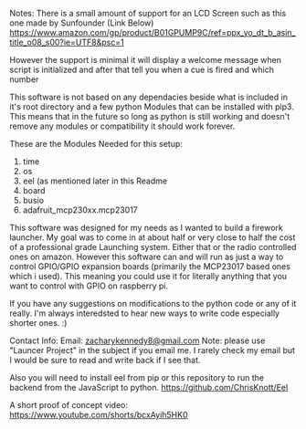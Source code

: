 Notes: There is a small amount of support for an LCD Screen such as this one made by Sunfounder (Link Below)
https://www.amazon.com/gp/product/B01GPUMP9C/ref=ppx_yo_dt_b_asin_title_o08_s00?ie=UTF8&psc=1

However the support is minimal it will display a welcome message when script is initialized and after that tell you when a cue is fired and which number 

This software is not based on any dependacies beside what is included in it's root directory and a few python Modules that can be installed with pip3. This means that in the future so long as python is still working
and doesn't remove any modules or compatibility it should work forever.

These are the Modules Needed for this setup:
1. time
2. os
3. eel (as mentioned later in this Readme
4. board
5. busio
6. adafruit_mcp230xx.mcp23017

This software was designed for my needs as I wanted to build a firework launcher. My goal was to come in at about half or very close to half the cost of a
professional grade Launching system. Either that or the radio controlled ones on amazon. However this software can and will run as just a way to control GPIO/GPIO
expansion boards (primarily the MCP23017 based ones which i used). This meaning you could use it for literally anything that you want to control with GPIO on raspberry pi.

If you have any suggestions on modifications to the python code or any of it really. I'm always interedsted to hear new ways to write code especially shorter ones. :)

Contact Info:
Email: zacharykennedy8@gmail.com
      Note: please use "Launcer Project" in the subject if you email me. I rarely check my email but I would be sure to read and write back if I see that.

Also you will need to install eel from pip or this repository to run the backend from the JavaScript to python.
https://github.com/ChrisKnott/Eel


A short proof of concept video:
https://www.youtube.com/shorts/bcxAyih5HK0
